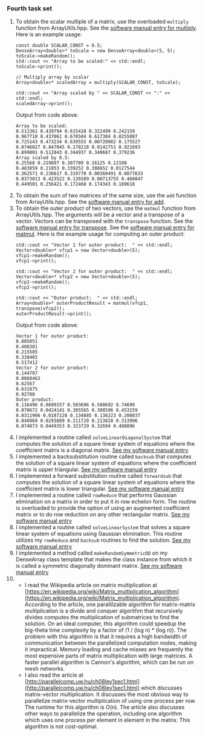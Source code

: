 ### Fourth task set

1. To obtain the scalar multiple of a matrix, use the overloaded `multiply` function from ArrayUtils.hpp. See the [software manual entry for multiply](../software_manual/multiply.md). Here is an example usage:
    ```
    const double SCALAR_CONST = 0.5;
    DenseArray<double>* toScale = new DenseArray<double>(5, 5);
    toScale->makeRandom();
    std::cout << "Array to be scaled:" << std::endl;
    toScale->print();

    // Multiply array by scalar
    Array<double>* scaledArray = multiply(SCALAR_CONST, toScale);

    std::cout << "Array scaled by " << SCALAR_CONST << ":" << std::endl;
    scaledArray->print();
    ```
    Output from code above:
    ```
    Array to be scaled:
    0.511361 0.439794 0.615418 0.322499 0.242159 
    0.967718 0.437061 0.678504 0.617304 0.0255087 
    0.725143 0.473234 0.639555 0.00720982 0.175527 
    0.0746027 0.847045 0.278218 0.0142751 0.921693 
    0.899001 0.512843 0.344937 0.348687 0.379236 
    Array scaled by 0.5:
    0.25568 0.219897 0.307709 0.16125 0.12108 
    0.483859 0.21853 0.339252 0.308652 0.0127544 
    0.362571 0.236617 0.319778 0.00360491 0.0877633 
    0.0373013 0.423522 0.139109 0.00713755 0.460847 
    0.449501 0.256421 0.172468 0.174343 0.189618 
    ```
2. To obtain the sum of two matrices of the same size, use the `add` function from ArrayUtils.hpp. See the [software manual entry for add](../software_manual/add.md).
3. To obtain the outer product of two vectors, use the `matmul` function from ArrayUtils.hpp. The arguments will be a vector and a transpose of a vector. Vectors can be transposed with the `transpose` function. See the [software manual entry for transpose](../software_manual/transpose.md). See the [software manual entry for matmul](../software_manual/matmul.md). Here is the example usage for computing an outer product:
    ```
    std::cout << "Vector 1 for outer product:  " << std::endl;
    Vector<double>* vfcp1 = new Vector<double>(5);
    vfcp1->makeRandom();
    vfcp1->print();

    std::cout << "Vector 2 for outer product:  " << std::endl;
    Vector<double>* vfcp2 = new Vector<double>(5);
    vfcp2->makeRandom();
    vfcp2->print();

    std::cout << "Outer product:  " << std::endl;
    Array<double>* outerProductResult = matmul(vfcp1, transpose(vfcp2));
    outerProductResult->print();
    ```
    Output from code above:
    ```
    Vector 1 for outer product:  
    0.805051
    0.488381
    0.215585
    0.338402
    0.517412
    Vector 2 for outer product:  
    0.144707
    0.0868463
    0.62567
    0.631875
    0.92788
    Outer product:  
    0.116496 0.0699157 0.503696 0.508692 0.74699 
    0.070672 0.0424141 0.305565 0.308596 0.453159 
    0.0311966 0.0187228 0.134885 0.136223 0.200037 
    0.048969 0.0293889 0.211728 0.213828 0.313996 
    0.074873 0.0449353 0.323729 0.32694 0.480096 
    ```
4. I implemented a routine called `solveLinearDiagonalSystem` that computes the solution of a square linear system of equations where the coefficient matrix is a diagonal matrix. [See my software manual entry](../software_manual/solveLinearDiagonalSystem.md)
5. I implemented a backsubstitution routine called `backsub` that computes the solution of a square linear system of equations where the coefficient matrix is upper triangular. [See my software manual entry](../software_manual/backsub.md)
6. I implemented a forward substitution routine called `forwardsub` that computes the solution of a square linear system of equations where the coefficient matrix is lower triangular. [See my software manual entry](../software_manual/forwardsub.md)
7. I implemented a routine called `rowReduce` that performs Gaussian elimination on a matrix in order to put it in row echelon form. The routine is overloaded to provide the option of using an augmented coefficient matrix or to do row reduction on any other rectangular matrix. [See my software manual entry](../software_manual/rowReduce.md)
8. I implemented a routine called `solveLinearSystem` that solves a square linear system of equations using Gaussian elimination. This routine utilizes my `rowReduce` and `backsub` routines to find the solution. [See my software manual entry](../software_manual/solveLinearSystem.md)
9. I implemented a method called `makeRandomSymmetricDD` on my DenseArray class template that makes the class instance from which it is called a symmetric diagonally dominant matrix. [See my software manual entry](../software_manual/makeRandomSymmetricDD.md)
10. * I read the Wikipedia article on matrix multiplication at [https://en.wikipedia.org/wiki/Matrix_multiplication_algorithm](https://en.wikipedia.org/wiki/Matrix_multiplication_algorithm). According to the article, one parallilzable algorithm for matrix-matrix multiplication is a divide and conquer algorithm that recursively divides computes the multiplication of submatrices to find the solution. On an ideal computer, this algorithm could speedup the big-theta time complexity by a factor of (1 / (log n) * (log n)). The problem with this algorithm is that it requires a high bandwidth of communication between the parallelized computation nodes, making it impractical. Memory loading and cache misses are frequently the most expensive parts of matrix multiplication with large matrices. A faster parallel algorithm is Cannon's algorithm, which can be run on mesh networks.
    * I also read the article at [http://parallelcomp.uw.hu/ch08lev1sec1.html](http://parallelcomp.uw.hu/ch08lev1sec1.html) which discusses matrix-vector multiplication. It discusses the most obvious way to parallelize matrix-vector multiplication of using one process per row. The runtime for this algorithm is O(n). The article also discusses other ways to parallelize the operation, including one algorithm which uses one process per element in element in the matrix. This algorithm is not cost-optimal.
